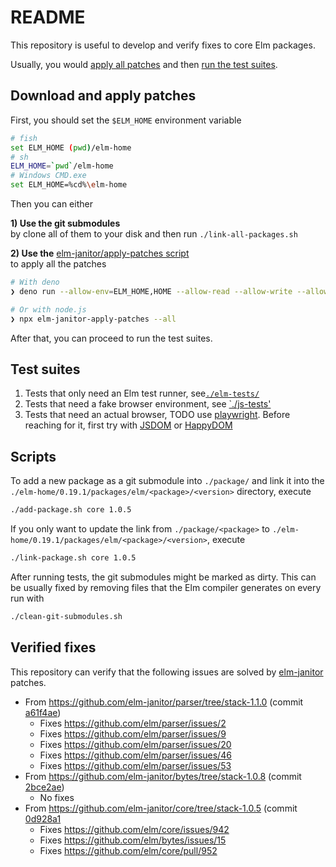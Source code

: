 # README

This repository is useful to develop and verify fixes to core Elm packages.

Usually, you would [apply all patches](#download-and-apply-patches) and then
[run the test suites](#test-suites).

## Download and apply patches

First, you should set the `$ELM_HOME` environment variable

```sh
# fish
set ELM_HOME (pwd)/elm-home
# sh
ELM_HOME=`pwd`/elm-home
# Windows CMD.exe
set ELM_HOME=%cd%\elm-home
```

Then you can either

**1) Use the git submodules**\
by clone all of them to your disk and then run `./link-all-packages.sh`

**2) Use the**
[elm-janitor/apply-patches script](https://github.com/elm-janitor/apply-patches)\
to apply all the patches

```sh
# With deno
❯ deno run --allow-env=ELM_HOME,HOME --allow-read --allow-write --allow-net=github.com,codeload.github.com,api.github.com  https://raw.githubusercontent.com/elm-janitor/apply-patches/main/deno/cli.ts --all

# Or with node.js
❯ npx elm-janitor-apply-patches --all
```

After that, you can proceed to run the test suites.

## Test suites

1. Tests that only need an Elm test runner,
   see[`./elm-tests/`](./elm-tests/README.md)
2. Tests that need a fake browser environment, see
   [`./js-tests'](./js-tests/README.md)
3. Tests that need an actual browser, TODO use
   [playwright](https://playwright.dev/). Before reaching for it, first try with
   [JSDOM](https://github.com/jsdom/jsdom) or
   [HappyDOM](https://github.com/capricorn86/happy-dom)

## Scripts

To add a new package as a git submodule into `./package/` and link it into the
`./elm-home/0.19.1/packages/elm/<package>/<version>` directory, execute

```sh
./add-package.sh core 1.0.5
```

If you only want to update the link from `./package/<package>` to
`./elm-home/0.19.1/packages/elm/<package>/<version>`, execute

```sh
./link-package.sh core 1.0.5
```

After running tests, the git submodules might be marked as dirty. This can be
usually fixed by removing files that the Elm compiler generates on every run
with

```sh
./clean-git-submodules.sh
```

## Verified fixes

This repository can verify that the following issues are solved by
[elm-janitor](https://github.com/elm-janitor) patches.

- From https://github.com/elm-janitor/parser/tree/stack-1.1.0 (commit
  [a61f4ae](https://github.com/elm-janitor/parser/commit/a61f4ae6d789f7dd6de51a1bd67c459bce9a7a0c))
  - Fixes https://github.com/elm/parser/issues/2
  - Fixes https://github.com/elm/parser/issues/9
  - Fixes https://github.com/elm/parser/issues/20
  - Fixes https://github.com/elm/parser/issues/46
  - Fixes https://github.com/elm/parser/issues/53
- From https://github.com/elm-janitor/bytes/tree/stack-1.0.8 (commit
  [2bce2ae](https://github.com/elm-janitor/bytes/commit/2bce2aeda4ef18c3dcccd84084647d22a7af36a6))
  - No fixes
- From https://github.com/elm-janitor/core/tree/stack-1.0.5 (commit
  [0d928a1](https://github.com/elm-janitor/core/commit/0d928a177fc492e32a2f9bd92f5bcf9f5ca2f68c)
  - Fixes https://github.com/elm/core/issues/942
  - Fixes https://github.com/elm/bytes/issues/15
  - Fixes https://github.com/elm/core/pull/952
